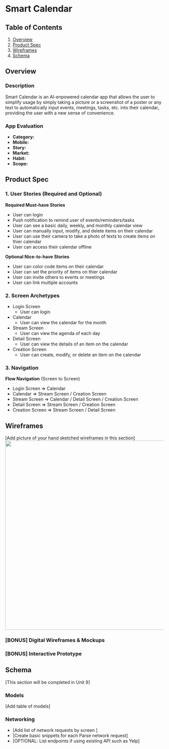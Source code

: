 # Smart Calendar

## Table of Contents
1. [Overview](#Overview)
1. [Product Spec](#Product-Spec)
1. [Wireframes](#Wireframes)
2. [Schema](#Schema)

## Overview
### Description
Smart Calendar is an AI-enpowered calendar app that allows the user to simplify usage by simply taking a picture or a screenshot of a poster or any text to automatically input events, meetings, tasks, etc. into their calendar, providing the user with a new sense of convenience.

### App Evaluation
- **Category:**
- **Mobile:**
- **Story:**
- **Market:**
- **Habit:**
- **Scope:**

## Product Spec

### 1. User Stories (Required and Optional)

**Required Must-have Stories**

* User can login
* Push notification to remind user of events/reminders/tasks
* User can see a basic daily, weekly, and monthly calendar view 
* User can manually input, modify, and delete items on their calendar
* User can use their camera to take a photo of texts to create items on thier calendar 
* User can access their calendar offline

**Optional Nice-to-have Stories**

* User can color code items on their calendar
* User can set the priority of items on thier calendar
* User can invite others to events or meetings
* User can link multiple accounts

### 2. Screen Archetypes

* Login Screen
   * User can login
* Calendar
   * User can view the calendar for the month
* Stream Screen
   * User can view the agenda of each day
* Detail Screen
   * User can view the details of an item on the calendar
* Creation Screen
   * User can create, modify, or delete an item on the calendar
   
### 3. Navigation

**Flow Navigation** (Screen to Screen)

* Login Screen
   => Calendar
* Calendar
   => Stream Screen / Creation Screen
* Stream Screen
   => Calendar / Detail Screen / Creation Screen
* Detail Screen
   => Stream Screen / Creation Screen
* Creation Screen 
   => Stream Screen / Detail Screen 

## Wireframes
[Add picture of your hand sketched wireframes in this section]
<img src="YOUR_WIREFRAME_IMAGE_URL" width=600>

### [BONUS] Digital Wireframes & Mockups

### [BONUS] Interactive Prototype

## Schema 
[This section will be completed in Unit 9]
### Models
[Add table of models]
### Networking
- [Add list of network requests by screen ]
- [Create basic snippets for each Parse network request]
- [OPTIONAL: List endpoints if using existing API such as Yelp]
